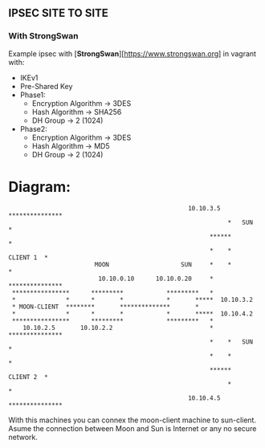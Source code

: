 ## IPSEC SITE TO SITE 
### With StrongSwan

Example ipsec with [**StrongSwan**][https://www.strongswan.org] in vagrant with:
- IKEv1
- Pre-Shared Key
- Phase1:
    - Encryption Algorithm   -> 3DES
    - Hash Algorithm         -> SHA256
    - DH Group               -> 2 (1024)
- Phase2:
    - Encryption Algorithm   -> 3DES
    - Hash Algorithm         -> MD5
    - DH Group               -> 2 (1024)

# Diagram:
~~~                                                                    
                                                  10.10.3.5  *************** 
                                                             *   SUN       * 
                                                        ******             * 
                                                        *    *   CLIENT 1  * 
                        MOON                    SUN     *    *             *
                         10.10.0.10      10.10.0.20     *    *************** 
 ****************      *********            *********   *
 *              *      *       *            *       *****  10.10.3.2  
 * MOON-CLIENT  ********       **************       *                    
 *              *      *       *            *       *****  10.10.4.2                   
 ****************      *********            *********   *    
    10.10.2.5       10.10.2.2                           *    *************** 
                                                        *    *   SUN       * 
                                                        *    *             * 
                                                        ******   CLIENT 2  * 
                                                             *             * 
                                                  10.10.4.5  ***************
~~~

With this machines you can connex the moon-client machine to sun-client. Asume the connection between Moon and Sun is Internet or any no secure network. 